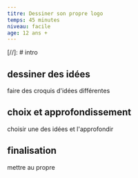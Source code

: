 ```yaml
---
titre: Dessiner son propre logo
temps: 45 minutes
niveau: facile
age: 12 ans +
---
```


[//]: # intro

## dessiner des idées
faire des croquis d'idées différentes

## choix et approfondissement
choisir une des idées et l'approfondir

## finalisation
mettre au propre

